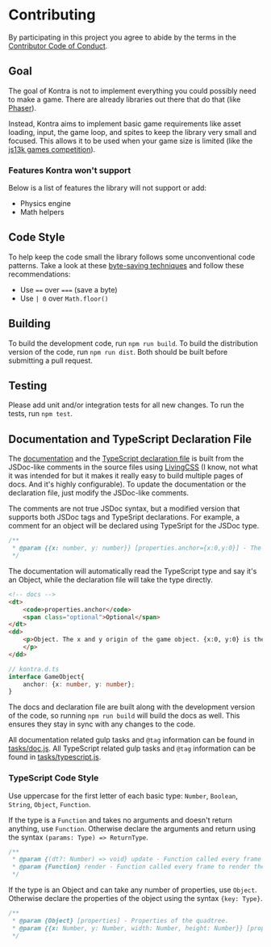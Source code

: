 # Contributing

By participating in this project you agree to abide by the terms in the [Contributor Code of Conduct](CODE_OF_CONDUCT.md). 

## Goal

The goal of Kontra is not to implement everything you could possibly need to make a game. There are already libraries out there that do that (like [Phaser](http://phaser.io/)).

Instead, Kontra aims to implement basic game requirements like asset loading, input, the game loop, and spites to keep the library very small and focused. This allows it to be used when your game size is limited (like the [js13k games competition](https://js13kgames.com/)).

### Features Kontra won't support

Below is a list of features the library will not support or add:

- Physics engine
- Math helpers

## Code Style

To help keep the code small the library follows some unconventional code patterns. Take a look at these [byte-saving techniques](https://github.com/jed/140bytes/wiki/Byte-saving-techniques) and follow these recommendations:

- Use `==` over `===` (save a byte)
- Use `| 0` over `Math.floor()`

## Building

To build the development code, run `npm run build`. To build the distribution version of the code, run `npm run dist`. Both should be built before submitting a pull request.

## Testing

Please add unit and/or integration tests for all new changes. To run the tests, run `npm test`.

## Documentation and TypeScript Declaration File

The [documentation](/docs) and the [TypeScript declaration file](kontra.d.ts) is built from the JSDoc-like comments in the source files using [LivingCSS](https://github.com/straker/livingcss) (I know, not what it was intended for but it makes it really easy to build multiple pages of docs. And it's highly configurable). To update the documentation or the declaration file, just modify the JSDoc-like comments.

The comments are not true JSDoc syntax, but a modified version that supports both JSDoc tags and TypeSript declarations. For example, a comment for an object will be declared using TypeSript for the JSDoc type.

```js
/**
 * @param {{x: number, y: number}} [properties.anchor={x:0,y:0}] - The x and y origin of the game object. {x:0, y:0} is the top left corner of the game object, {x:1, y:1} is the bottom right corner.
 */
```

The documentation will automatically read the TypeScript type and say it's an Object, while the declaration file will take the type directly.

```html
<!-- docs -->
<dt>
    <code>properties.anchor</code>
    <span class="optional">Optional</span>
</dt>
<dd>
    <p>Object. The x and y origin of the game object. {x:0, y:0} is the top left corner of the game object, {x:1, y:1} is the bottomright corner. Defaults to <code>{x:0,y:0}</code>.
    </p>
</dd>
```

```ts
// kontra.d.ts
interface GameObject{
    anchor: {x: number, y: number};
}
```

The docs and declaration file are built along with the development version of the code, so running `npm run build` will build the docs as well. This ensures they stay in sync with any changes to the code.

All documentation related gulp tasks and `@tag` information can be found in [tasks/doc.js](tasks/docs.js). All TypeScript related gulp tasks and `@tag` information can be found in [tasks/typescript.js](tasks/typescript.js).

### TypeScript Code Style

Use uppercase for the first letter of each basic type: `Number`, `Boolean`, `String`, `Object`, `Function`.

If the type is a `Function` and takes no arguments and doesn't return anything, use `Function`. Otherwise declare the arguments and return using the syntax `(params: Type) => ReturnType`. 

```js
/** 
 * @param {(dt?: Number) => void} update - Function called every frame to update the game. Is passed the fixed `dt` as a parameter.
 * @param {Function} render - Function called every frame to render the game. 
 */
```

If the type is an Object and can take any number of properties, use `Object`. Otherwise declare the properties of the object using the syntax `{key: Type}`.

```js
/**
 * @param {Object} [properties] - Properties of the quadtree.
 * @param {{x: Number, y: Number, width: Number, height: Number}} [properties.bounds] - The 2D space (x, y, width, height) the quadtree occupies. Defaults to the entire canvas width and height.
 */
```

